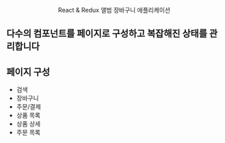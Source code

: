 <p align="middle">React & Redux 앨범 장바구니 애플리케이션</p>
</p>

## 다수의 컴포넌트를 페이지로 구성하고 복잡해진 상태를 관리합니다

## 페이지 구성

- 검색
- 장바구니
- 주문/결제
- 상품 목록
- 상품 상세
- 주문 목록
